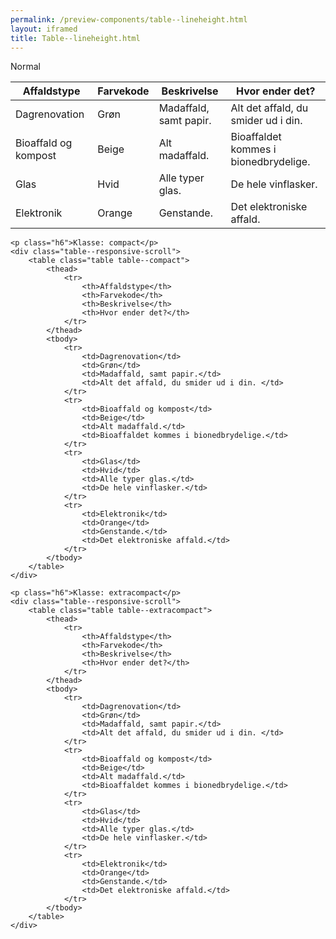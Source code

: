 ```yaml
--- 
permalink: /preview-components/table--lineheight.html
layout: iframed 
title: Table--lineheight.html
---
```

<div class="container">
    <p class="h6">Normal</p>
    <div class="table--responsive-scroll">
        <table class="table">
            <thead>
                <tr>
                    <th>Affaldstype</th>
                    <th>Farvekode</th>
                    <th>Beskrivelse</th>
                    <th>Hvor ender det?</th>
                </tr>
            </thead>
            <tbody>
                <tr>
                    <td>Dagrenovation</td>
                    <td>Grøn</td>
                    <td>Madaffald, samt papir.</td>
                    <td>Alt det affald, du smider ud i din. </td>
                </tr>
                <tr>
                    <td>Bioaffald og kompost</td>
                    <td>Beige</td>
                    <td>Alt madaffald.</td>
                    <td>Bioaffaldet kommes i bionedbrydelige.</td>
                </tr>
                <tr>
                    <td>Glas</td>
                    <td>Hvid</td>
                    <td>Alle typer glas.</td>
                    <td>De hele vinflasker.</td>
                </tr>
                <tr>
                    <td>Elektronik</td>
                    <td>Orange</td>
                    <td>Genstande.</td>
                    <td>Det elektroniske affald.</td>
                </tr>
            </tbody>
        </table>
    </div>

    <p class="h6">Klasse: compact</p>
    <div class="table--responsive-scroll">
        <table class="table table--compact">
            <thead>
                <tr>
                    <th>Affaldstype</th>
                    <th>Farvekode</th>
                    <th>Beskrivelse</th>
                    <th>Hvor ender det?</th>
                </tr>
            </thead>
            <tbody>
                <tr>
                    <td>Dagrenovation</td>
                    <td>Grøn</td>
                    <td>Madaffald, samt papir.</td>
                    <td>Alt det affald, du smider ud i din. </td>
                </tr>
                <tr>
                    <td>Bioaffald og kompost</td>
                    <td>Beige</td>
                    <td>Alt madaffald.</td>
                    <td>Bioaffaldet kommes i bionedbrydelige.</td>
                </tr>
                <tr>
                    <td>Glas</td>
                    <td>Hvid</td>
                    <td>Alle typer glas.</td>
                    <td>De hele vinflasker.</td>
                </tr>
                <tr>
                    <td>Elektronik</td>
                    <td>Orange</td>
                    <td>Genstande.</td>
                    <td>Det elektroniske affald.</td>
                </tr>
            </tbody>
        </table>
    </div>

    <p class="h6">Klasse: extracompact</p>
    <div class="table--responsive-scroll">
        <table class="table table--extracompact">
            <thead>
                <tr>
                    <th>Affaldstype</th>
                    <th>Farvekode</th>
                    <th>Beskrivelse</th>
                    <th>Hvor ender det?</th>
                </tr>
            </thead>
            <tbody>
                <tr>
                    <td>Dagrenovation</td>
                    <td>Grøn</td>
                    <td>Madaffald, samt papir.</td>
                    <td>Alt det affald, du smider ud i din. </td>
                </tr>
                <tr>
                    <td>Bioaffald og kompost</td>
                    <td>Beige</td>
                    <td>Alt madaffald.</td>
                    <td>Bioaffaldet kommes i bionedbrydelige.</td>
                </tr>
                <tr>
                    <td>Glas</td>
                    <td>Hvid</td>
                    <td>Alle typer glas.</td>
                    <td>De hele vinflasker.</td>
                </tr>
                <tr>
                    <td>Elektronik</td>
                    <td>Orange</td>
                    <td>Genstande.</td>
                    <td>Det elektroniske affald.</td>
                </tr>
            </tbody>
        </table>
    </div>
</div>